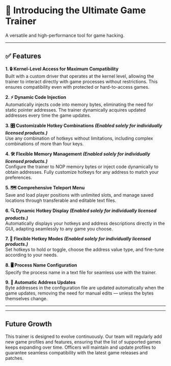 # 🌟 Introducing the Ultimate Game Trainer  
A versatile and high-performance tool for game hacking.

---

## ✅ Features

**1. 🔒 Kernel-Level Access for Maximum Compatibility**  
Built with a custom driver that operates at the kernel level, allowing the trainer to interact directly with game processes without restrictions. This ensures compatibility even with protected or hard-to-access games.

**2. ⚡ Dynamic Code Injection**  
Automatically injects code into memory bytes, eliminating the need for static pointer addresses. The trainer dynamically acquires updated addresses every time the game updates.

**3. 🎛️ Customizable Hotkey Combinations _(Enabled solely for individually licensed products.)_**  
Use any combination of hotkeys without limitations, including complex combinations of more than four keys.

**4. 🛠️ Flexible Memory Management _(Enabled solely for individually licensed products.)_**  
Configure the trainer to NOP memory bytes or inject code dynamically to obtain addresses. Fully customize hotkeys for any address to match your preferences.

**5. 🗺️ Comprehensive Teleport Menu**  
Save and load player positions with unlimited slots, and manage saved locations through transferable and editable text files.

**6. 🔍 Dynamic Hotkey Display _(Enabled solely for individually licensed products.)_**  
Automatically displays your hotkeys and address descriptions directly in the GUI, adapting seamlessly to any game you choose.

**7. 🔄 Flexible Hotkey Modes _(Enabled solely for individually licensed products.)_**  
Set hotkeys to hold or toggle, choose the address value type, and fine-tune according to your needs.

**8. 🖥️ Process Name Configuration**  
Specify the process name in a text file for seamless use with the trainer.

**9. 🔗 Automatic Address Updates**  
Byte addresses in the configuration file are updated automatically when the game updates, removing the need for manual edits — unless the bytes themselves change.

---


---

## Future Growth  
This trainer is designed to evolve continuously. Our team will regularly add new game profiles and features, ensuring that the list of supported games keeps expanding over time. Officers will maintain and update profiles to guarantee seamless compatibility with the latest game releases and patches.
